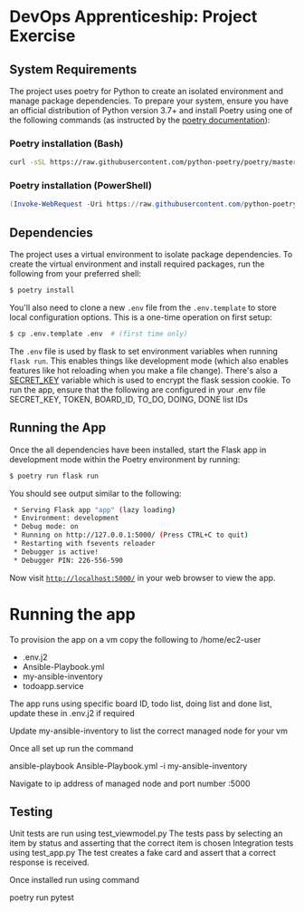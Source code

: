 # DevOps Apprenticeship: Project Exercise

## System Requirements

The project uses poetry for Python to create an isolated environment and manage package dependencies. To prepare your system, ensure you have an official distribution of Python version 3.7+ and install Poetry using one of the following commands (as instructed by the [poetry documentation](https://python-poetry.org/docs/#system-requirements)):

### Poetry installation (Bash)

```bash
curl -sSL https://raw.githubusercontent.com/python-poetry/poetry/master/install-poetry.py | python -
```

### Poetry installation (PowerShell)

```powershell
(Invoke-WebRequest -Uri https://raw.githubusercontent.com/python-poetry/poetry/master/install-poetry.py -UseBasicParsing).Content | python -
```

## Dependencies

The project uses a virtual environment to isolate package dependencies. To create the virtual environment and install required packages, run the following from your preferred shell:

```bash
$ poetry install
```

You'll also need to clone a new `.env` file from the `.env.template` to store local configuration options. This is a one-time operation on first setup:

```bash
$ cp .env.template .env  # (first time only)
```

The `.env` file is used by flask to set environment variables when running `flask run`. This enables things like development mode (which also enables features like hot reloading when you make a file change). There's also a [SECRET_KEY](https://flask.palletsprojects.com/en/1.1.x/config/#SECRET_KEY) variable which is used to encrypt the flask session cookie.
To run the app, ensure that the following are configured in your .env file SECRET_KEY, TOKEN, BOARD_ID, TO_DO, DOING, DONE list IDs
## Running the App

Once the all dependencies have been installed, start the Flask app in development mode within the Poetry environment by running:
```bash
$ poetry run flask run
```

You should see output similar to the following:
```bash
 * Serving Flask app "app" (lazy loading)
 * Environment: development
 * Debug mode: on
 * Running on http://127.0.0.1:5000/ (Press CTRL+C to quit)
 * Restarting with fsevents reloader
 * Debugger is active!
 * Debugger PIN: 226-556-590
```
Now visit [`http://localhost:5000/`](http://localhost:5000/) in your web browser to view the app.

# Running the app

To provision the app on a vm copy the following to /home/ec2-user
 * .env.j2
 * Ansible-Playbook.yml
 * my-ansible-inventory
 * todoapp.service

 The app runs using specific board ID, todo list, doing list and done list, update these in .env.j2 if required

 Update my-ansible-inventory to list the correct managed node for your vm

Once all set up run the command 

ansible-playbook Ansible-Playbook.yml -i my-ansible-inventory

Navigate to ip address of managed node and port number :5000

## Testing

Unit tests are run using test_viewmodel.py
    The tests pass by selecting an item by status and asserting that the correct item is chosen
Integration tests using test_app.py
    The test creates a fake card and assert that a correct response is received.

Once installed run using command 

poetry run pytest
